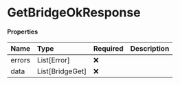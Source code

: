 # GetBridgeOkResponse

**Properties**

| Name   | Type            | Required | Description |
| :----- | :-------------- | :------- | :---------- |
| errors | List[Error]     | ❌       |             |
| data   | List[BridgeGet] | ❌       |             |

<!-- This file was generated by liblab | https://liblab.com/ -->
